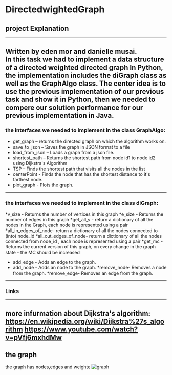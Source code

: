 # DirectedwightedGraph


## **project Explanation**
---
Written by eden mor and danielle musai.  
In this task we had to implement a data structure of a directed weighted directed graph 
In Python, the implementation includes the diGraph class as well as the GraphAlgo class. The center idea is to use the previous implementation of our previous task and show it in Python, then we needed to compere our solution performance for our previous implementation in Java.
---
### **the interfaces we needed to implement in the class GraphAlgo:**
* get_graph – returns the directed graph on which the algorithm works on.
* save_to_json – Saves the graph in JSON format to a file
* load_from_json – Loads a graph from a json file.
* shortest_path –  Returns the shortest path from node id1 to node id2 using Dijkstra's Algorithm
* TSP – Finds the shortest path that visits all the nodes in the list 
* centerPoint - Finds the node that has the shortest distance to it's farthest node.
* plot_graph -  Plots the graph.
---
### **the interfaces we needed to implement in the class diGraph:**
*v_size - Returns the number of vertices in this graph
*e_size - Returns the number of edges in this graph
*get_all_v - return a dictionary of all the nodes in the Graph, each node is represented using a pair
*all_in_edges_of_node- return a dictionary of all the nodes connected to (into) node_id
*all_out_edges_of_node- return a dictionary of all the nodes connected from node_id , each node is represented using a pair
*get_mc - Returns the current version of this graph, on every change in the graph state - the MC should be increased
* add_edge - Adds an edge to the graph.
* add_node -  Adds an node to the graph.
*remove_node-  Removes a node from the graph.
*remove_edge-  Removes an edge from the graph.
---
### **Links**
---
more infurmation about Dijkstra's algorithm:  
https://en.wikipedia.org/wiki/Dijkstra%27s_algorithm
https://www.youtube.com/watch?v=pVfj6mxhdMw
---
## **the graph** ##
the graph has nodes,edges and weighte 
![graph](https://user-images.githubusercontent.com/93930203/147415745-2fe4c723-19f4-4b80-8682-93e6b615f062.jpeg)


